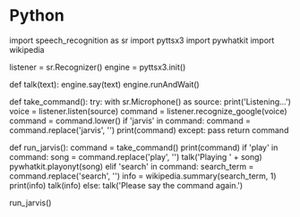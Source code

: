 # Python
import speech_recognition as sr
import pyttsx3
import pywhatkit
import wikipedia

listener = sr.Recognizer()
engine = pyttsx3.init()

def talk(text):
    engine.say(text)
    engine.runAndWait()

def take_command():
    try:
        with sr.Microphone() as source:
            print('Listening...')
            voice = listener.listen(source)
            command = listener.recognize_google(voice)
            command = command.lower()
            if 'jarvis' in command:
                command = command.replace('jarvis', '')
                print(command)
    except:
        pass
    return command

def run_jarvis():
    command = take_command()
    print(command)
    if 'play' in command:
        song = command.replace('play', '')
        talk('Playing ' + song)
        pywhatkit.playonyt(song)
    elif 'search' in command:
        search_term = command.replace('search', '')
        info = wikipedia.summary(search_term, 1)
        print(info)
        talk(info)
    else:
        talk('Please say the command again.')

run_jarvis()
